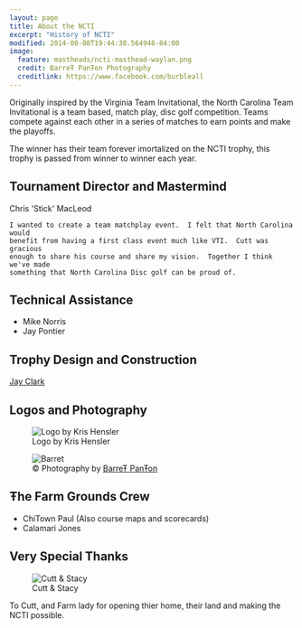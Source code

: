 ```yaml
---
layout: page
title: About the NCTI
excerpt: "History of NCTI"
modified: 2014-08-08T19:44:38.564948-04:00
image:
  feature: mastheads/ncti-masthead-waylan.png
  credit: BarreŦ PanŦon Photography
  creditlink: https://www.facebook.com/burbleall
---
```


Originally inspired by the Virginia Team Invitational, the North Carolina Team
Invitational is a team based, match play,  disc golf competition.  Teams compete
against each other in a series of matches to earn points and make the playoffs.

The winner has their team forever imortalized on the NCTI trophy, this trophy is
passed from winner to winner each year.

## Tournament Director and Mastermind

Chris 'Stick' MacLeod

>
    I wanted to create a team matchplay event.  I felt that North Carolina would
    benefit from having a first class event much like VTI.  Cutt was gracious
    enough to share his course and share my vision.  Together I think we've made
    something that North Carolina Disc golf can be proud of.

## Technical Assistance

- Mike Norris
- Jay Pontier

## Trophy Design and Construction

[Jay Clark](https://www.facebook.com/jason.t.clark1)

## Logos and Photography

<figure>
    <img src="{{ site_url }}/images/ncti-logo-square.png" alt="Logo by Kris Hensler">
    <figcaption>Logo by Kris Hensler</figcaption>
</figure>

<figure>
    <img src="{{ site_url }}/images/barrett.png" alt="Barret">
    <figcaption>&copy; Photography by <a href="https://www.facebook.com/burbleall">BarreŦ PanŦon</a></figcaption>
</figure>

## Ŧhe Farm Grounds Crew

* ChiTown Paul (Also course maps and scorecards)
* Calamari Jones

## Very Special Thanks

<figure>
    <img src="/ncti/images/cutt-stacy.png" alt="Cutt &amp; Stacy">
    <figcaption>Cutt &amp; Stacy</figcaption>
</figure>

To Cutt, and Farm lady for opening thier home, their land and making the NCTI possible.
